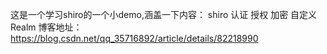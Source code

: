 这是一个学习shiro的一个小demo,涵盖一下内容：
shiro 认证
授权
加密
自定义Realm
博客地址：https://blog.csdn.net/qq_35716892/article/details/82218990
